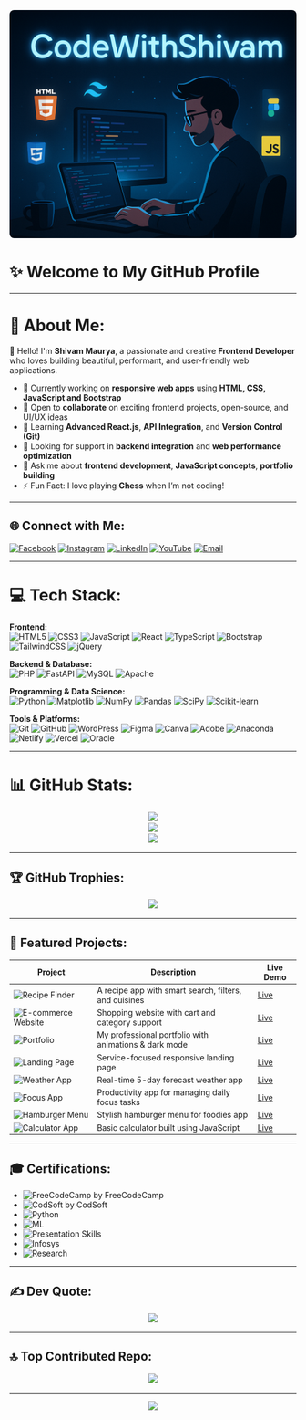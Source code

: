 <p align="center">
  <img src="https://github.com/shivammaurya2002/shivammaurya2002/blob/main/assets/Github.png?raw=true" 
       alt="Shivam Maurya GitHub Banner" 
       style="width: 100%; height: 400px; object-fit: cover; border-radius: 8px;" />
</p>

# ✨ Welcome to My GitHub Profile
---

# 💫 About Me:
👋 Hello! I'm **Shivam Maurya**, a passionate and creative **Frontend Developer** who loves building beautiful, performant, and user-friendly web applications.

- 🔭 Currently working on **responsive web apps** using **HTML, CSS, JavaScript and Bootstrap**
- 👯 Open to **collaborate** on exciting frontend projects, open-source, and UI/UX ideas
- 🌱 Learning **Advanced React.js**, **API Integration**, and **Version Control (Git)**
- 🤝 Looking for support in **backend integration** and **web performance optimization**
- 💬 Ask me about **frontend development**, **JavaScript concepts**, **portfolio building**
- ⚡ Fun Fact: I love playing **Chess** when I’m not coding!

---

## 🌐 Connect with Me:
[![Facebook](https://img.shields.io/badge/Facebook-%231877F2.svg?logo=Facebook&logoColor=white)](https://facebook.com/Shivam%20Maurya)
[![Instagram](https://img.shields.io/badge/Instagram-%23E4405F.svg?logo=Instagram&logoColor=white)](https://instagram.com/shivam_sanatani_6392)
[![LinkedIn](https://img.shields.io/badge/LinkedIn-%230077B5.svg?logo=linkedin&logoColor=white)](https://linkedin.com/in/shivammaurya2002)
[![YouTube](https://img.shields.io/badge/YouTube-%23FF0000.svg?logo=YouTube&logoColor=white)](https://youtube.com/@@official_shivam6992)
[![Email](https://img.shields.io/badge/Email-D14836?logo=gmail&logoColor=white)](mailto:smbangalore92@gmail.com)

---

# 💻 Tech Stack:
**Frontend:**  
![HTML5](https://img.shields.io/badge/html5-%23E34F26.svg?style=for-the-badge&logo=html5&logoColor=white)
![CSS3](https://img.shields.io/badge/css3-%231572B6.svg?style=for-the-badge&logo=css3&logoColor=white)
![JavaScript](https://img.shields.io/badge/javascript-%23323330.svg?style=for-the-badge&logo=javascript&logoColor=%23F7DF1E)
![React](https://img.shields.io/badge/react-%2320232a.svg?style=for-the-badge&logo=react&logoColor=%2361DAFB)
![TypeScript](https://img.shields.io/badge/typescript-%23007ACC.svg?style=for-the-badge&logo=typescript&logoColor=white)
![Bootstrap](https://img.shields.io/badge/bootstrap-%238511FA.svg?style=for-the-badge&logo=bootstrap&logoColor=white)
![TailwindCSS](https://img.shields.io/badge/tailwindcss-%2338B2AC.svg?style=for-the-badge&logo=tailwind-css&logoColor=white)
![jQuery](https://img.shields.io/badge/jquery-%230769AD.svg?style=for-the-badge&logo=jquery&logoColor=white)

**Backend & Database:**  
![PHP](https://img.shields.io/badge/php-%23777BB4.svg?style=for-the-badge&logo=php&logoColor=white)
![FastAPI](https://img.shields.io/badge/FastAPI-005571?style=for-the-badge&logo=fastapi)
![MySQL](https://img.shields.io/badge/mysql-4479A1.svg?style=for-the-badge&logo=mysql&logoColor=white)
![Apache](https://img.shields.io/badge/apache-%23D42029.svg?style=for-the-badge&logo=apache&logoColor=white)

**Programming & Data Science:**  
![Python](https://img.shields.io/badge/python-3670A0?style=for-the-badge&logo=python&logoColor=ffdd54)
![Matplotlib](https://img.shields.io/badge/Matplotlib-%23ffffff.svg?style=for-the-badge&logo=Matplotlib&logoColor=black)
![NumPy](https://img.shields.io/badge/numpy-%23013243.svg?style=for-the-badge&logo=numpy&logoColor=white)
![Pandas](https://img.shields.io/badge/pandas-%23150458.svg?style=for-the-badge&logo=pandas&logoColor=white)
![SciPy](https://img.shields.io/badge/SciPy-%230C55A5.svg?style=for-the-badge&logo=scipy&logoColor=white)
![Scikit-learn](https://img.shields.io/badge/scikit--learn-%23F7931E.svg?style=for-the-badge&logo=scikit-learn&logoColor=white)

**Tools & Platforms:**  
![Git](https://img.shields.io/badge/git-%23F05033.svg?style=for-the-badge&logo=git&logoColor=white)
![GitHub](https://img.shields.io/badge/github-%23121011.svg?style=for-the-badge&logo=github&logoColor=white)
![WordPress](https://img.shields.io/badge/WordPress-%23117AC9.svg?style=for-the-badge&logo=WordPress&logoColor=white)
![Figma](https://img.shields.io/badge/figma-%23F24E1E.svg?style=for-the-badge&logo=figma&logoColor=white)
![Canva](https://img.shields.io/badge/Canva-%2300C4CC.svg?style=for-the-badge&logo=Canva&logoColor=white)
![Adobe](https://img.shields.io/badge/adobe-%23FF0000.svg?style=for-the-badge&logo=adobe&logoColor=white)
![Anaconda](https://img.shields.io/badge/Anaconda-%2344A833.svg?style=for-the-badge&logo=anaconda&logoColor=white)
![Netlify](https://img.shields.io/badge/netlify-%23000000.svg?style=for-the-badge&logo=netlify&logoColor=#00C7B7)
![Vercel](https://img.shields.io/badge/vercel-%23000000.svg?style=for-the-badge&logo=vercel&logoColor=white)
![Oracle](https://img.shields.io/badge/Oracle-F80000?style=for-the-badge&logo=oracle&logoColor=white)

---

# 📊 GitHub Stats:
<p align="center">
  <img src="https://github-readme-stats.vercel.app/api?username=ShivamMaurya2002&theme=radical&hide_border=false&include_all_commits=true&count_private=true" /><br/>
  <img src="https://nirzak-streak-stats.vercel.app/?user=ShivamMaurya2002&theme=radical&hide_border=false" /><br/>
  <img src="https://github-readme-stats.vercel.app/api/top-langs/?username=ShivamMaurya2002&theme=radical&hide_border=false&include_all_commits=true&count_private=true&layout=compact" />
</p>

---

## 🏆 GitHub Trophies:
<p align="center">
  <img src="https://github-profile-trophy.vercel.app/?username=shivammaurya2002&theme=algolia&no-frame=false&no-bg=false&margin-w=4" />
</p>

---

## 🚀 Featured Projects:

| Project | Description | Live Demo |
|--------|-------------|-----------|
| ![Recipe Finder](https://img.shields.io/badge/Recipe%20Finder-%23FF5733?style=for-the-badge) | A recipe app with smart search, filters, and cuisines | [Live](https://shivammaurya2002.github.io/recipe-finder/) |
| ![E-commerce Website](https://img.shields.io/badge/Ecommerce-%234CAF50.svg?style=for-the-badge) | Shopping website with cart and category support | [Live](https://shivammaurya2002.github.io/ecommerce/) |
| ![Portfolio](https://img.shields.io/badge/Portfolio-%23121011.svg?style=for-the-badge) | My professional portfolio with animations & dark mode | [Live](https://shivammaurya2002.github.io/portfolio/) |
| ![Landing Page](https://img.shields.io/badge/Landing--Page-%2300C4CC.svg?style=for-the-badge) | Service-focused responsive landing page | [Live](https://shivammaurya2002.github.io/landing-page/) |
| ![Weather App](https://img.shields.io/badge/Weather--App-%2361DAFB.svg?style=for-the-badge) | Real-time 5-day forecast weather app | [Live](https://shivammaurya2002.github.io/weather-app/) |
| ![Focus App](https://img.shields.io/badge/Focus--on--Today-%23E4405F?style=for-the-badge) | Productivity app for managing daily focus tasks | [Live](https://shivammaurya2002.github.io/focus-on-today/) |
| ![Hamburger Menu](https://img.shields.io/badge/Hamburger--Menu-%23FFB300.svg?style=for-the-badge) | Stylish hamburger menu for foodies app | [Live](https://shivammaurya2002.github.io/foodies/) |
| ![Calculator App](https://img.shields.io/badge/Calculator-%234B0082.svg?style=for-the-badge) | Basic calculator built using JavaScript | [Live](https://shivammaurya2002.github.io/calculator/) |

---

## 🎓 Certifications:

- ![FreeCodeCamp](https://img.shields.io/badge/JavaScript%20DSA-%2300C7B7.svg?style=for-the-badge&logo=freeCodeCamp) by FreeCodeCamp  
- ![CodSoft](https://img.shields.io/badge/Web%20Development-%230072C6.svg?style=for-the-badge) by CodSoft  
- ![Python](https://img.shields.io/badge/Basics%20of%20Python-%233776AB.svg?style=for-the-badge)  
- ![ML](https://img.shields.io/badge/Intro%20to%20Machine%20Learning-%23F7931E.svg?style=for-the-badge)  
- ![Presentation Skills](https://img.shields.io/badge/Presentation%20Skills-%23f4e542.svg?style=for-the-badge)  
- ![Infosys](https://img.shields.io/badge/Business%20Communication-%230073C6.svg?style=for-the-badge&logo=infosys)  
- ![Research](https://img.shields.io/badge/Research%20Paper%20(IJR)-%232F80ED.svg?style=for-the-badge&logo=read-the-docs)  

---

## ✍️ Dev Quote:
<p align="center">
  <img src="https://quotes-github-readme.vercel.app/api?type=horizontal&theme=tokyonight" />
</p>

---

## 🔝 Top Contributed Repo:
<p align="center">
  <img src="https://github-contributor-stats.vercel.app/api?username=shivammaurya2002&limit=5&theme=gotham&combine_all_yearly_contributions=true" />
</p>

---

<p align="center">
  <a href="https://visitcount.itsvg.in">
    <img src="https://visitcount.itsvg.in/api?id=shivammaurya2002&icon=0&color=0" />
  </a>
</p>

<!-- Profile crafted with ❤️ by Shivam Maurya | Template via GPRM (https://gprm.itsvg.in) -->

